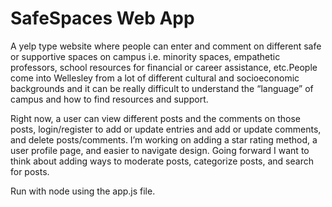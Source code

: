 # SafeSpaces Web App


A yelp type website where people can enter and comment on different safe or supportive spaces on campus i.e. minority spaces, empathetic professors, school resources for financial or career assistance, etc.People come into Wellesley from a lot of different cultural and socioeconomic backgrounds and it can be really difficult to understand the “language” of campus and how to find resources and support.

Right now, a user can view different posts and the comments on those posts, login/register to add or update entries and add or update comments, and delete posts/comments. I’m working on adding a star rating method, a user profile page, and easier to navigate design. Going forward I want to think about adding ways to moderate posts, categorize posts, and search for posts.

Run with node using the app.js file.
